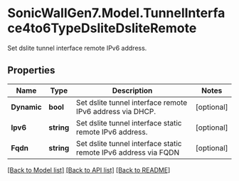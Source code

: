 # SonicWallGen7.Model.TunnelInterface4to6TypeDsliteDsliteRemote
Set dslite tunnel interface remote IPv6 address.

## Properties

Name | Type | Description | Notes
------------ | ------------- | ------------- | -------------
**Dynamic** | **bool** | Set dslite tunnel interface remote IPv6 address via DHCP. | [optional] 
**Ipv6** | **string** | Set dslite tunnel interface static remote IPv6 address. | [optional] 
**Fqdn** | **string** | Set dslite tunnel interface static remote IPv6 address via FQDN | [optional] 

[[Back to Model list]](../README.md#documentation-for-models) [[Back to API list]](../README.md#documentation-for-api-endpoints) [[Back to README]](../README.md)

